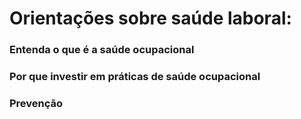 # Orientações sobre saúde laboral:

### Entenda o que é a saúde ocupacional

### Por que investir em práticas de saúde ocupacional

### Prevenção 









